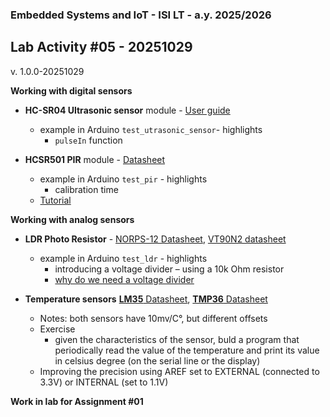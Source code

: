 ### Embedded Systems and IoT  - ISI LT - a.y. 2025/2026

## Lab Activity #05 - 20251029

v. 1.0.0-20251029
 
**Working with digital sensors**

- **HC-SR04 Ultrasonic sensor** module - [User guide](https://www.handsontec.com/dataspecs/HC-SR04-Ultrasonic.pdf)
  - example in Arduino `test_utrasonic_sensor`- highlights  
    - `pulseIn` function

- **HCSR501 PIR** module - [Datasheet](https://components101.com/sensors/hc-sr501-pir-sensor)
  - example in Arduino `test_pir` - highlights  
    - calibration time 
  - [Tutorial](https://lastminuteengineers.com/pir-sensor-arduino-tutorial)

**Working with analog sensors**

- **LDR Photo Resistor** - [NORPS-12 Datasheet](https://components101.com/sites/default/files/component_datasheet/LDR%20Datasheet.pdf), [VT90N2 datasheet](https://www.arduino.cc/documents/datasheets/LDR-VT90N2.pdf) 
  - example in Arduino `test_ldr` - highlights
    - introducing a voltage divider – using a 10k Ohm resistor
    - [why do we need a voltage divider]( https://techexplorations.com/guides/arduino/common-circuits/voltage-divider-photoresistor/)

- **Temperature sensors** [**LM35** Datasheet](https://www.ti.com/lit/ds/symlink/lm35.pdf), [**TMP36** Datasheet](https://www.analog.com/media/en/technical-documentation/data-sheets/TMP35_36_37.pdf)
  - Notes: both sensors have 10mv/C°, but different offsets
  - Exercise
    - given the characteristics of the sensor, buld a program that periodically read the value of the temperature and print its value in celsius degree (on the serial line or the display)
  - Improving the precision using AREF set to EXTERNAL (connected to 3.3V) or INTERNAL (set to 1.1V)

**Work in lab for Assignment #01**







